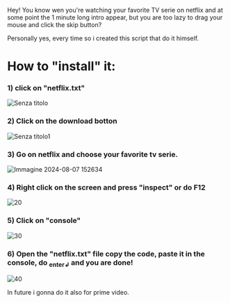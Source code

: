 Hey! You know wen you're watching your favorite TV serie on netflix and at some point the 1 minute long intro appear, but you are too lazy to drag your mouse and click the skip button?

Personally yes, every time so i created this script that do it himself.

# How to "install" it:

### 1) click on "netflix.txt"
![Senza titolo](https://github.com/user-attachments/assets/0bca1c34-4435-4c44-95a3-77a158a3f54b)
### 2) Click on the download botton
![Senza titolo1](https://github.com/user-attachments/assets/7046e3a0-57b6-4fea-9d7b-0aac2e320b08)
### 3) Go on netflix and choose your favorite tv serie.
![Immagine 2024-08-07 152634](https://github.com/user-attachments/assets/24bb945d-161f-44dc-84f9-11db4c531a6b)
### 4) Right click on the screen and press "inspect" or do F12
![20](https://github.com/user-attachments/assets/924956a9-03b7-4d2e-8597-56c060ffb6f8)
### 5) Click on "console"
![30](https://github.com/user-attachments/assets/7fe472c1-8548-44da-a68a-dc65474de979)
### 6) Open the "netflix.txt" file copy the code, paste it in the console, do <sub>enter↲</sub> and you are done!
![40](https://github.com/user-attachments/assets/6e4bdbbb-40a8-4cb3-901b-08145ce24b25)

In future i gonna do it also for prime video.
